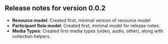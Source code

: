 ## Release notes for version 0.0.2

+ **Resource model**: Created first, minimal version of resource model
+ **Participant Role model**: Created first, minimal model for release notes.
+ **Media Types**: Created first media types (video, audio, other), along with collection helpers.